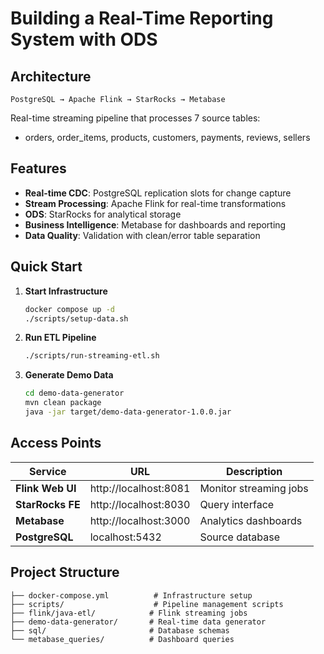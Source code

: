 # Building a Real-Time Reporting System with ODS

## Architecture

```
PostgreSQL → Apache Flink → StarRocks → Metabase
```

Real-time streaming pipeline that processes 7 source tables:
- orders, order_items, products, customers, payments, reviews, sellers

## Features

- **Real-time CDC**: PostgreSQL replication slots for change capture
- **Stream Processing**: Apache Flink for real-time transformations
- **ODS**: StarRocks for analytical storage
- **Business Intelligence**: Metabase for dashboards and reporting
- **Data Quality**: Validation with clean/error table separation

## Quick Start

1. **Start Infrastructure**
   ```bash
   docker compose up -d
   ./scripts/setup-data.sh
   ```

2. **Run ETL Pipeline**
   ```bash
   ./scripts/run-streaming-etl.sh
   ```

3. **Generate Demo Data** 
   ```bash
   cd demo-data-generator
   mvn clean package
   java -jar target/demo-data-generator-1.0.0.jar
   ```

## Access Points

| Service | URL | Description |
|---------|-----|-------------|
| **Flink Web UI** | http://localhost:8081 | Monitor streaming jobs |
| **StarRocks FE** | http://localhost:8030 | Query interface |
| **Metabase** | http://localhost:3000 | Analytics dashboards |
| **PostgreSQL** | localhost:5432 | Source database |

## Project Structure

```
├── docker-compose.yml          # Infrastructure setup
├── scripts/                    # Pipeline management scripts
├── flink/java-etl/            # Flink streaming jobs
├── demo-data-generator/       # Real-time data generator
├── sql/                       # Database schemas
└── metabase_queries/          # Dashboard queries
```

